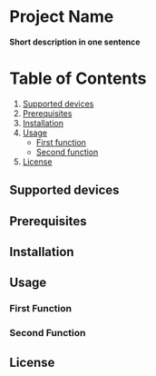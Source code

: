 # Project Name

[//]: # (Add other badges such as version, build bagdges here)





**Short description in one sentence**  

# Table of Contents
1. [Supported devices](#supported-devices)  
2. [Prerequisites](#prerequisites)
3. [Installation](#installation)
4. [Usage](#usage)
    * [First function](#first-function)
    * [Second function](#second-function)
5. [License](#license)

## Supported devices

## Prerequisites

## Installation  

## Usage  

### First Function

### Second Function


## License  

